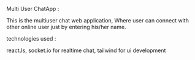 ﻿Multi User ChatApp :
 
 This is the multiuser chat web application, 
 Where user can connect with other online user just by entering his/her name.


technologies used :

  reactJs,
  socket.io for realtime chat,
  tailwind for ui development
